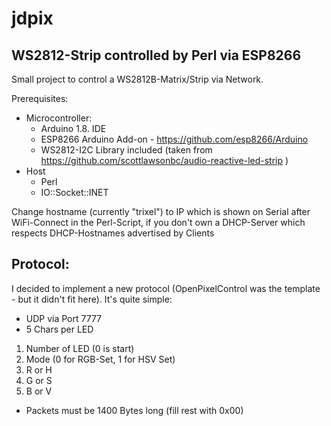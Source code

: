 # jdpix
## WS2812-Strip controlled by Perl via ESP8266

Small project to control a WS2812B-Matrix/Strip via Network.

Prerequisites:
* Microcontroller:
  * Arduino 1.8. IDE
  * ESP8266 Arduino Add-on - https://github.com/esp8266/Arduino
  * WS2812-I2C Library included (taken from https://github.com/scottlawsonbc/audio-reactive-led-strip )
* Host
  * Perl
  * IO::Socket::INET

Change hostname (currently "trixel") to IP which is shown on Serial after WiFi-Connect in the Perl-Script, if you don't own a DHCP-Server which respects DHCP-Hostnames advertised by Clients

## Protocol:

I decided to implement a new protocol (OpenPixelControl was the template - but it didn't fit here). It's quite simple:

* UDP via Port 7777
* 5 Chars per LED
1. Number of LED (0 is start)
2. Mode (0 for RGB-Set, 1 for HSV Set)
3. R or H
4. G or S
5. B or V
* Packets must be 1400 Bytes long (fill rest with 0x00)
